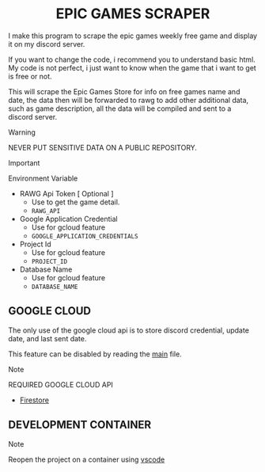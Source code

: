 <h1 align="center">EPIC GAMES SCRAPER</h1>

I make this program to scrape the epic games weekly free game and display it on my discord server.

If you want to change the code, i recommend you to understand basic html. My code is not perfect, i just want to know when the game that i want to get is free or not.

This will scrape the Epic Games Store for info on free games name and date, the data then will be forwarded to rawg to add other additional data, such as game description, all the data will be compiled and sent to a discord server.

> [!WARNING]
> NEVER PUT SENSITIVE DATA ON A PUBLIC REPOSITORY.

> [!IMPORTANT]
> Environment Variable
> - RAWG Api Token [ Optional ]
>   - Use to get the game detail.
>   - `RAWG_API`
> - Google Application Credential
>   - Use for gcloud feature
>   - `GOOGLE_APPLICATION_CREDENTIALS`
> - Project Id
>   - Use for gcloud feature
>   - `PROJECT_ID`
> - Database Name
>   - Use for gcloud feature
>   - `DATABASE_NAME`

## GOOGLE CLOUD

The only use of the google cloud api is to store discord credential, update date, and last sent date.

This feature can be disabled by reading the [main](main.py) file.

> [!NOTE]
> REQUIRED GOOGLE CLOUD API
> - [Firestore](https://cloud.google.com/firestore)

## DEVELOPMENT CONTAINER

> [!NOTE]
> Reopen the project on a container using [vscode](https://code.visualstudio.com/)